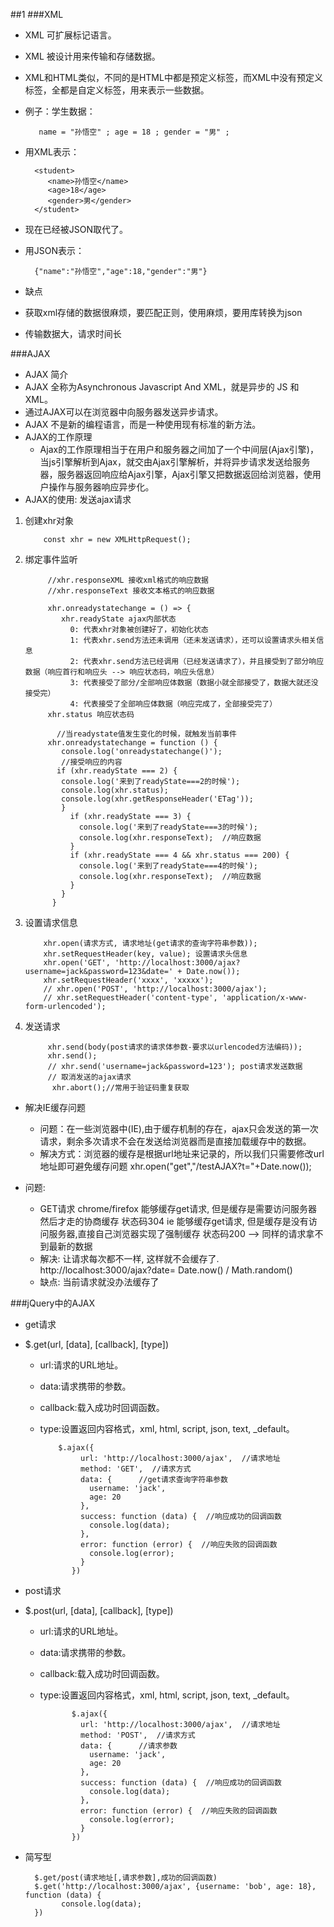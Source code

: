 ##1
###XML
* XML 可扩展标记语言。
* XML 被设计用来传输和存储数据。
* XML和HTML类似，不同的是HTML中都是预定义标签，而XML中没有预定义标签，全都是自定义标签，用来表示一些数据。
* 例子：学生数据：
 
         name = "孙悟空" ; age = 18 ; gender = "男" ;   
* 用XML表示：

        <student>
           <name>孙悟空</name>
           <age>18</age>
           <gender>男</gender>
        </student>
* 现在已经被JSON取代了。
* 用JSON表示：
  
        {"name":"孙悟空","age":18,"gender":"男"}

* 缺点
 * 获取xml存储的数据很麻烦，要匹配正则，使用麻烦，要用库转换为json
 * 传输数据大，请求时间长

###AJAX
* AJAX 简介
 * AJAX 全称为Asynchronous Javascript And XML，就是异步的 JS 和 XML。
 * 通过AJAX可以在浏览器中向服务器发送异步请求。
 * AJAX 不是新的编程语言，而是一种使用现有标准的新方法。
* AJAX的工作原理
  * Ajax的工作原理相当于在用户和服务器之间加了一个中间层(Ajax引擎)，当js引擎解析到Ajax，就交由Ajax引擎解析，并将异步请求发送给服务器，服务器返回响应给Ajax引擎，Ajax引擎又把数据返回给浏览器，使用户操作与服务器响应异步化。
* AJAX的使用: 发送ajax请求
 1. 创建xhr对象

            const xhr = new XMLHttpRequest();
 2. 绑定事件监听
 
             //xhr.responseXML 接收xml格式的响应数据
             //xhr.responseText 接收文本格式的响应数据

             xhr.onreadystatechange = () => {
                xhr.readyState ajax内部状态
                  0: 代表xhr对象被创建好了，初始化状态
                  1: 代表xhr.send方法还未调用（还未发送请求），还可以设置请求头相关信息
                  2: 代表xhr.send方法已经调用（已经发送请求了），并且接受到了部分响应数据（响应首行和响应头 --> 响应状态码，响应头信息）
                  3: 代表接受了部分/全部响应体数据（数据小就全部接受了，数据大就还没接受完）
                  4: 代表接受了全部响应体数据（响应完成了，全部接受完了）
             xhr.status 响应状态码
             
               //当readystate值发生变化的时候，就触发当前事件
             xhr.onreadystatechange = function () {
                console.log('onreadystatechange()');
                //接受响应的内容
               if (xhr.readyState === 2) {
                console.log('来到了readyState===2的时候');
                console.log(xhr.status);
                console.log(xhr.getResponseHeader('ETag'));
                }
                  if (xhr.readyState === 3) {
                    console.log('来到了readyState===3的时候');
                    console.log(xhr.responseText);  //响应数据
                  }
                  if (xhr.readyState === 4 && xhr.status === 200) {
                    console.log('来到了readyState===4的时候');
                    console.log(xhr.responseText);  //响应数据
                  }
                }
              }
 3. 设置请求信息

            xhr.open(请求方式, 请求地址(get请求的查询字符串参数));
            xhr.setRequestHeader(key, value); 设置请求头信息
            xhr.open('GET', 'http://localhost:3000/ajax?username=jack&password=123&date=' + Date.now());
            xhr.setRequestHeader('xxxx', 'xxxxx');
            // xhr.open('POST', 'http://localhost:3000/ajax');
            // xhr.setRequestHeader('content-type', 'application/x-www-form-urlencoded');
 4. 发送请求

             xhr.send(body(post请求的请求体参数-要求以urlencoded方法编码));
             xhr.send();
             // xhr.send('username=jack&password=123'); post请求发送数据
             // 取消发送的ajax请求
              xhr.abort();//常用于验证码重复获取
   
* 解决IE缓存问题
  * 问题：在一些浏览器中(IE),由于缓存机制的存在，ajax只会发送的第一次请求，剩余多次请求不会在发送给浏览器而是直接加载缓存中的数据。 
  * 解决方式：浏览器的缓存是根据url地址来记录的，所以我们只需要修改url地址即可避免缓存问题
xhr.open("get","/testAJAX?t="+Date.now());

* 问题:
  * GET请求
            chrome/firefox 能够缓存get请求, 但是缓存是需要访问服务器然后才走的协商缓存 状态码304
            ie 能够缓存get请求, 但是缓存是没有访问服务器,直接自己浏览器实现了强制缓存 状态码200
              -->  同样的请求拿不到最新的数据
  * 解决: 让请求每次都不一样, 这样就不会缓存了.  http://localhost:3000/ajax?date= Date.now() / Math.random()
  * 缺点: 当前请求就没办法缓存了

###jQuery中的AJAX
* get请求
 * $.get(url, [data], [callback], [type])
   * url:请求的URL地址。
   * data:请求携带的参数。
   * callback:载入成功时回调函数。
   * type:设置返回内容格式，xml, html, script, json, text, _default。
           
             $.ajax({
                  url: 'http://localhost:3000/ajax',  //请求地址
                  method: 'GET',  //请求方式
                  data: {      //get请求查询字符串参数
                    username: 'jack',
                    age: 20
                  },
                  success: function (data) {  //响应成功的回调函数
                    console.log(data);
                  },
                  error: function (error) {  //响应失败的回调函数
                    console.log(error);
                  }
                })
* post请求
 * $.post(url, [data], [callback], [type])
   * url:请求的URL地址。
   * data:请求携带的参数。
   * callback:载入成功时回调函数。
   * type:设置返回内容格式，xml, html, script, json, text, _default。
            
                $.ajax({
                  url: 'http://localhost:3000/ajax',  //请求地址
                  method: 'POST',  //请求方式
                  data: {      //请求参数
                    username: 'jack',
                    age: 20
                  },
                  success: function (data) {  //响应成功的回调函数
                    console.log(data);
                  },
                  error: function (error) {  //响应失败的回调函数
                    console.log(error);
                  }
                })

* 简写型   

        $.get/post(请求地址[,请求参数],成功的回调函数)
        $.get('http://localhost:3000/ajax', {username: 'bob', age: 18}, function (data) {
              console.log(data);
        })
































